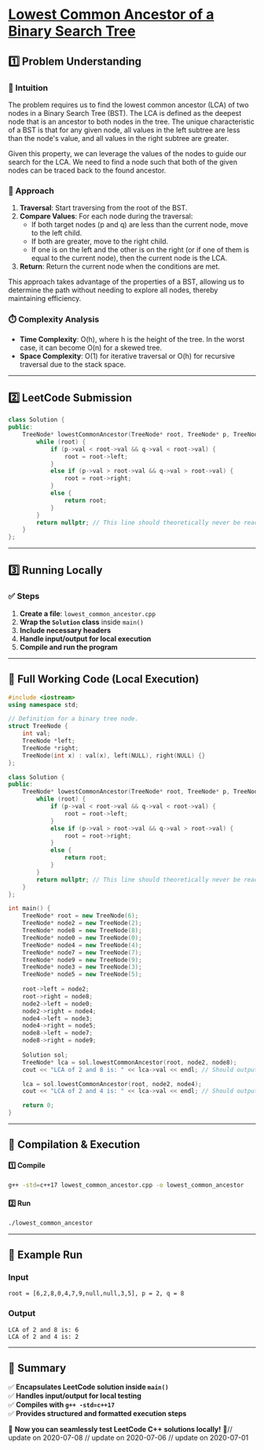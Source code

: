 # **[Lowest Common Ancestor of a Binary Search Tree](https://leetcode.com/problems/lowest-common-ancestor-of-a-binary-search-tree/description/)**  

## **1️⃣ Problem Understanding**  
### **📌 Intuition**  
The problem requires us to find the lowest common ancestor (LCA) of two nodes in a Binary Search Tree (BST). The LCA is defined as the deepest node that is an ancestor to both nodes in the tree. The unique characteristic of a BST is that for any given node, all values in the left subtree are less than the node's value, and all values in the right subtree are greater.

Given this property, we can leverage the values of the nodes to guide our search for the LCA. We need to find a node such that both of the given nodes can be traced back to the found ancestor. 

### **🚀 Approach**  
1. **Traversal**: Start traversing from the root of the BST.
2. **Compare Values**: For each node during the traversal:
   - If both target nodes (p and q) are less than the current node, move to the left child.
   - If both are greater, move to the right child.
   - If one is on the left and the other is on the right (or if one of them is equal to the current node), then the current node is the LCA.
3. **Return**: Return the current node when the conditions are met.

This approach takes advantage of the properties of a BST, allowing us to determine the path without needing to explore all nodes, thereby maintaining efficiency.

### **⏱️ Complexity Analysis**  
- **Time Complexity**: O(h), where h is the height of the tree. In the worst case, it can become O(n) for a skewed tree.
- **Space Complexity**: O(1) for iterative traversal or O(h) for recursive traversal due to the stack space.

---  

## **2️⃣ LeetCode Submission**  
```cpp
class Solution {
public:
    TreeNode* lowestCommonAncestor(TreeNode* root, TreeNode* p, TreeNode* q) {
        while (root) {
            if (p->val < root->val && q->val < root->val) {
                root = root->left;
            } 
            else if (p->val > root->val && q->val > root->val) {
                root = root->right;
            } 
            else {
                return root;
            }
        }
        return nullptr; // This line should theoretically never be reached if p and q are in the tree.
    }
};
```  

---  

## **3️⃣ Running Locally**  
### **✅ Steps**  
1. **Create a file**: `lowest_common_ancestor.cpp`  
2. **Wrap the `Solution` class** inside `main()`  
3. **Include necessary headers**  
4. **Handle input/output for local execution**  
5. **Compile and run the program**  

---  

## **📝 Full Working Code (Local Execution)**  
```cpp
#include <iostream>
using namespace std;

// Definition for a binary tree node.
struct TreeNode {
    int val;
    TreeNode *left;
    TreeNode *right;
    TreeNode(int x) : val(x), left(NULL), right(NULL) {}
};

class Solution {
public:
    TreeNode* lowestCommonAncestor(TreeNode* root, TreeNode* p, TreeNode* q) {
        while (root) {
            if (p->val < root->val && q->val < root->val) {
                root = root->left;
            } 
            else if (p->val > root->val && q->val > root->val) {
                root = root->right;
            } 
            else {
                return root;
            }
        }
        return nullptr; // This line should theoretically never be reached if p and q are in the tree.
    }
};

int main() {
    TreeNode* root = new TreeNode(6);
    TreeNode* node2 = new TreeNode(2);
    TreeNode* node8 = new TreeNode(8);
    TreeNode* node0 = new TreeNode(0);
    TreeNode* node4 = new TreeNode(4);
    TreeNode* node7 = new TreeNode(7);
    TreeNode* node9 = new TreeNode(9);
    TreeNode* node3 = new TreeNode(3);
    TreeNode* node5 = new TreeNode(5);
    
    root->left = node2;
    root->right = node8;
    node2->left = node0;
    node2->right = node4;
    node4->left = node3;
    node4->right = node5;
    node8->left = node7;
    node8->right = node9;
    
    Solution sol;
    TreeNode* lca = sol.lowestCommonAncestor(root, node2, node8);
    cout << "LCA of 2 and 8 is: " << lca->val << endl; // Should output 6

    lca = sol.lowestCommonAncestor(root, node2, node4);
    cout << "LCA of 2 and 4 is: " << lca->val << endl; // Should output 2

    return 0;
}
```  

---  

## **🔧 Compilation & Execution**  
#### **1️⃣ Compile**  
```bash
g++ -std=c++17 lowest_common_ancestor.cpp -o lowest_common_ancestor
```  

#### **2️⃣ Run**  
```bash
./lowest_common_ancestor
```  

---  

## **🎯 Example Run**  
### **Input**  
```
root = [6,2,8,0,4,7,9,null,null,3,5], p = 2, q = 8
```  
### **Output**  
```
LCA of 2 and 8 is: 6
LCA of 2 and 4 is: 2
```  

---  

## **📌 Summary**  
✅ **Encapsulates LeetCode solution inside `main()`**  
✅ **Handles input/output for local testing**  
✅ **Compiles with `g++ -std=c++17`**  
✅ **Provides structured and formatted execution steps**  

🚀 **Now you can seamlessly test LeetCode C++ solutions locally!** 🚀// update on 2020-07-08
// update on 2020-07-06
// update on 2020-07-01
